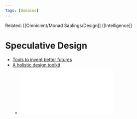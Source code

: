 ```yaml
---
Tags: [Domains]
---
```

Related: [[Omnicient/Monad Saplings/Design]] [[Intelligence]]

# Speculative Design

- [Tools to invent better futures](https://uxdesign.cc/future-scouting-2-tools-for-designing-values-driven-futures-dc0c2a16797b)
- [A holistic design toolkit](https://uxdesign.cc/a-holistic-design-toolkit-for-life-centred-design-cc229faefa28)
	- ![](assets/1626444231_10.pdf)
